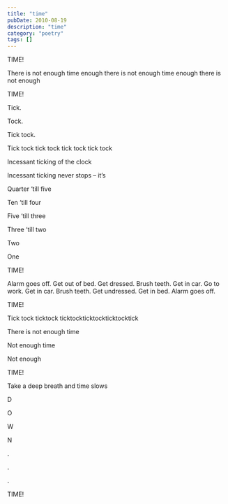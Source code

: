 ```yaml
---
title: "time"
pubDate: 2010-08-19
description: "time"
category: "poetry"
tags: []
---
```


TIME!

There is not enough time enough there is not enough time enough there is not enough

TIME!

Tick.

Tock.

Tick tock.

Tick tock tick tock tick tock tick tock

Incessant ticking of the clock

Incessant ticking never stops – it’s

Quarter ‘till five

Ten ‘till four

Five ‘till three

Three ‘till two

Two

One

TIME!

Alarm goes off. Get out of bed. Get dressed. Brush teeth. Get in car. Go to work. Get in car. Brush teeth. Get undressed. Get in bed. Alarm goes off.

TIME!

Tick tock ticktock ticktockticktockticktocktick

There is not enough time

Not enough time

Not enough

TIME!

Take a deep breath and time slows

D

O

W

N

.

.

.

TIME!

